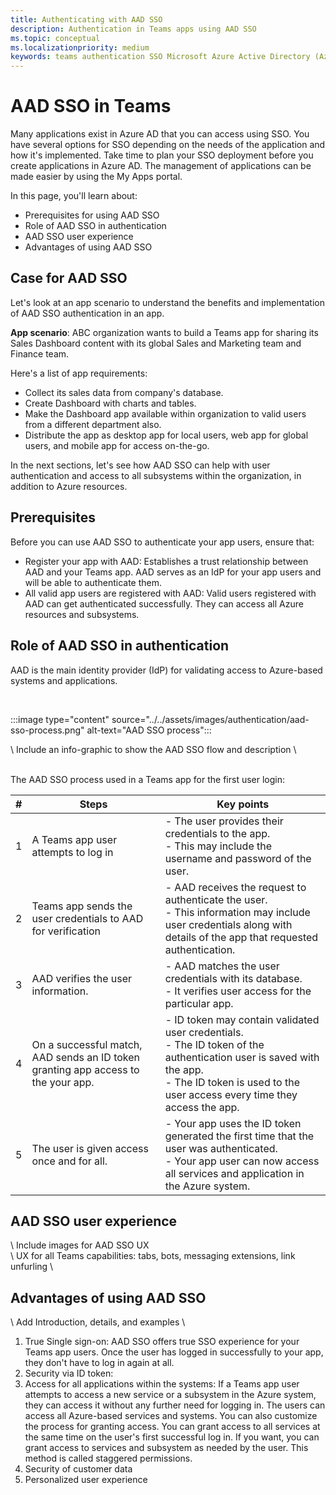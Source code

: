 ```yaml
---
title: Authenticating with AAD SSO
description: Authentication in Teams apps using AAD SSO
ms.topic: conceptual
ms.localizationpriority: medium
keywords: teams authentication SSO Microsoft Azure Active Directory (Azure AD), OIDC, username, password
---
```

# AAD SSO in Teams

Many applications exist in Azure AD that you can access using SSO. You have several options for SSO depending on the needs of the application and how it's implemented. Take time to plan your SSO deployment before you create applications in Azure AD. The management of applications can be made easier by using the My Apps portal.

In this page, you'll learn about:

- Prerequisites for using AAD SSO
- Role of AAD SSO in authentication
- AAD SSO user experience
- Advantages of using AAD SSO

## Case for AAD SSO

Let's look at an app scenario to understand the benefits and implementation of AAD SSO authentication in an app.

**App scenario**:
ABC organization wants to build a Teams app for sharing its Sales Dashboard content with its global Sales and Marketing team and Finance team.

Here's a list of app requirements:

- Collect its sales data from company's database.
- Create Dashboard with charts and tables.
- Make the Dashboard app available within organization to valid users from a different department also.
- Distribute the app as desktop app for local users, web app for global users, and mobile app for access on-the-go.

In the next sections, let's see how AAD SSO can help with user authentication and access to all subsystems within the organization, in addition to Azure resources.

## Prerequisites

Before you can use AAD SSO to authenticate your app users, ensure that:

- Register your app with AAD: Establishes a trust relationship between AAD and your Teams app. AAD serves as an IdP for your app users and will be able to authenticate them.
- All valid app users are registered with AAD: Valid users registered with AAD can get authenticated successfully. They can access all Azure resources and subsystems.

## Role of AAD SSO in authentication

AAD is the main identity provider (IdP) for validating access to Azure-based systems and applications.

<br>

:::image type="content" source="../../assets/images/authentication/aad-sso-process.png" alt-text="AAD SSO process":::

\ Include an info-graphic to show the AAD SSO flow and description \

<br>
The AAD SSO process used in a Teams app for the first user login:

| # | Steps | Key points |
|--- | --- | --- |
| 1 | A Teams app user attempts to log in | - The user provides their credentials to the app. <br> - This may include the username and password of the user. |
| 2 | Teams app sends the user credentials to AAD for verification | - AAD receives the request to authenticate the user. <br> - This information may include user credentials along with details of the app that requested authentication. |
| 3 | AAD verifies the user information. | - AAD matches the user credentials with its database. <br> - It verifies user access for the particular app. |
| 4 | On a successful match, AAD sends an ID token granting app access to the your app. | - ID token may contain validated user credentials. <br> - The ID token of the authentication user is saved with the app. <br> - The ID token is used to the user access every time they access the app. |
| 5 | The user is given access once and for all. | - Your app uses the ID token generated the first time that the user was authenticated. <br> - Your app user can now access all services and application in the Azure system. |

## AAD SSO user experience

\ Include images for AAD SSO UX \
\ UX for all Teams capabilities: tabs, bots, messaging extensions, link unfurling \

## Advantages of using AAD SSO

\ Add Introduction, details, and examples \

1. True Single sign-on: AAD SSO offers true SSO experience for your Teams app users. Once the user has logged in successfully to your app, they don't have to log in again at all.
1. Security via ID token:
1. Access for all applications within the systems: If a Teams app user attempts to access a new service or a subsystem in the Azure system, they can access it without any further need for logging in. The users can access all Azure-based services and systems. You can also customize the process for granting access. You can grant access to all services at the same time on the user's first successful log in. If you want, you can grant access to services and subsystem as needed by the user. This method is called staggered permissions.
1. Security of customer data
1. Personalized user experience
